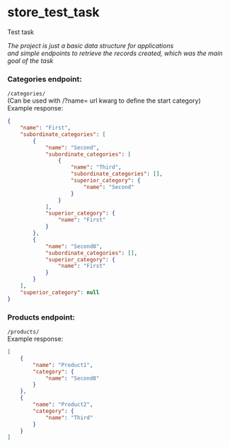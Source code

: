 # store_test_task
Test task


*The project is just a basic data structure for applications<br>and simple endpoints to retrieve the records created, which was the main goal of the task*

### Categories endpoint:
`/categories/`<br>
(Can be used with /?name= url kwarg to define the start category)<br>
Example response:
```json
{
    "name": "First",
    "subordinate_categories": [
        {
            "name": "Second",
            "subordinate_categories": [
                {
                    "name": "Third",
                    "subordinate_categories": [],
                    "superior_category": {
                        "name": "Second"
                    }
                }
            ],
            "superior_category": {
                "name": "First"
            }
        },
        {
            "name": "Second8",
            "subordinate_categories": [],
            "superior_category": {
                "name": "First"
            }
        }
    ],
    "superior_category": null
}
```

### Products endpoint:
`/products/`<br>
Example response:
```json
[
    {
        "name": "Product1",
        "category": {
            "name": "Second8"
        }
    },
    {
        "name": "Product2",
        "category": {
            "name": "Third"
        }
    }
]
```